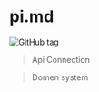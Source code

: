 # pi.md
[![GitHub tag](https://img.shields.io/github/release/equinusocio/material-theme.svg?style=flat-square)](https://github.com/Moldavianheart/pi.md/)
>Api Connection

>Domen system

